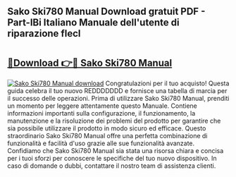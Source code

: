 ## Sako Ski780 Manual Download gratuit PDF - Part-IBi Italiano Manuale dell'utente di riparazione flecl

# <h2><a href="http://dffyfj.blite.top/?on=Sako+Ski780+Manual">🔗Download 👉🔴 Sako Ski780 Manual</a></h2>

[![Sako Ski780 Manual download](https://i.imgur.com/lujVjoI.png)](http://dffyfj.blite.top/?on=Sako+Ski780+Manual)
Congratulazioni per il tuo acquisto! Questa guida celebra il tuo nuovo REDDDDDDD e fornisce una tabella di marcia per il successo delle operazioni. Prima di utilizzare Sako Ski780 Manual, prenditi un momento per leggere attentamente questo Manuale. Contiene informazioni importanti sulla configurazione, il funzionamento, la manutenzione e la risoluzione dei problemi del prodotto per garantire che sia possibile utilizzare il prodotto in modo sicuro ed efficace. Questo straordinario Sako Ski780 Manual offre una perfetta combinazione di funzionalità e facilità d'uso grazie alle sue funzionalità avanzate. Confidiamo che Sako Ski780 Manual sia stata una risorsa chiara e concisa per i tuoi sforzi per conoscere le specifiche del tuo nuovo dispositivo. In caso di domande o dubbi, contattare il nostro team di assistenza clienti.
